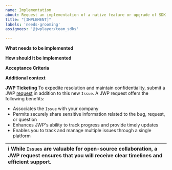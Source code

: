 ```yaml
---
name: Implementation
about: Request an implementation of a native feature or upgrade of SDK
title: "[IMPLEMENT]"
labels: 'needs-grooming'
assignees: '@jwplayer/team_sdks'

---
```


**What needs to be implemented**

**How should it be implemented**

**Acceptance Criteria**

**Additional context**

**JWP Ticketing**
To expedite resolution and maintain confidentiality, submit a JWP [request](https://support.jwplayer.com/hc/en-us/requests/new) in addition to this new `Issue`.  A JWP request offers the following benefits:
* Associates the `Issue` with your company
* Permits securely share sensitive information related to the bug, request, or question
* Enhances JWP's ability to track progress and provide timely updates
* Enables you to track and manage multiple issues through a single platform 

| ℹ️ While `Issues` are valuable for open-source collaboration, a JWP request ensures that you will receive clear timelines and efficient support. |
|:---|
